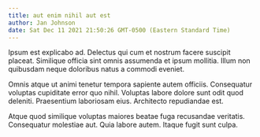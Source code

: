 ```yaml
---
title: aut enim nihil aut est
author: Jan Johnson
date: Sat Dec 11 2021 21:50:26 GMT-0500 (Eastern Standard Time)
---
```

Ipsum est explicabo ad. Delectus qui cum et nostrum facere suscipit placeat. Similique officia sint omnis assumenda et ipsum mollitia. Illum non quibusdam neque doloribus natus a commodi eveniet.

 Omnis atque ut animi tenetur tempora sapiente autem officiis. Consequatur voluptas cupiditate error quo nihil. Voluptas labore dolore sunt odit quod deleniti. Praesentium laboriosam eius. Architecto repudiandae est.

 Atque quod similique voluptas maiores beatae fuga recusandae veritatis. Consequatur molestiae aut. Quia labore autem. Itaque fugit sunt culpa.
